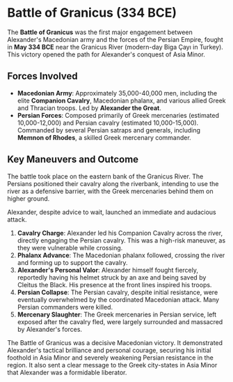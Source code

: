 # Battle of Granicus (334 BCE)

The **Battle of Granicus** was the first major engagement between Alexander's Macedonian army and the forces of the Persian Empire, fought in **May 334 BCE** near the Granicus River (modern-day Biga Çayı in Turkey). This victory opened the path for Alexander's conquest of Asia Minor.

## Forces Involved

*   **Macedonian Army**: Approximately 35,000-40,000 men, including the elite **Companion Cavalry**, Macedonian phalanx, and various allied Greek and Thracian troops. Led by **Alexander the Great**.
*   **Persian Forces**: Composed primarily of Greek mercenaries (estimated 10,000-12,000) and Persian cavalry (estimated 10,000-15,000). Commanded by several Persian satraps and generals, including **Memnon of Rhodes**, a skilled Greek mercenary commander.

## Key Maneuvers and Outcome

The battle took place on the eastern bank of the Granicus River. The Persians positioned their cavalry along the riverbank, intending to use the river as a defensive barrier, with the Greek mercenaries behind them on higher ground.

Alexander, despite advice to wait, launched an immediate and audacious attack.

1.  **Cavalry Charge**: Alexander led his Companion Cavalry across the river, directly engaging the Persian cavalry. This was a high-risk maneuver, as they were vulnerable while crossing.
2.  **Phalanx Advance**: The Macedonian phalanx followed, crossing the river and forming up to support the cavalry.
3.  **Alexander's Personal Valor**: Alexander himself fought fiercely, reportedly having his helmet struck by an axe and being saved by Cleitus the Black. His presence at the front lines inspired his troops.
4.  **Persian Collapse**: The Persian cavalry, despite initial resistance, were eventually overwhelmed by the coordinated Macedonian attack. Many Persian commanders were killed.
5.  **Mercenary Slaughter**: The Greek mercenaries in Persian service, left exposed after the cavalry fled, were largely surrounded and massacred by Alexander's forces.

The Battle of Granicus was a decisive Macedonian victory. It demonstrated Alexander's tactical brilliance and personal courage, securing his initial foothold in Asia Minor and severely weakening Persian resistance in the region. It also sent a clear message to the Greek city-states in Asia Minor that Alexander was a formidable liberator.